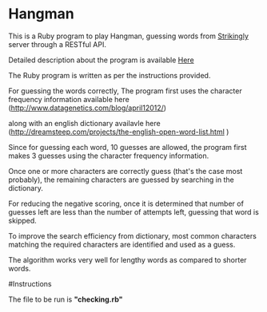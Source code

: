# Hangman 



This is a Ruby program to play Hangman, guessing words from [Strikingly](https://www.strikingly.com) server through a RESTful API.

Detailed description about the program is available [Here](https://github.com/joycehan/strikingly-interview-test-instructions/tree/new)

The Ruby program is written as per the instructions provided.

For guessing the words correctly, The program first uses the character frequency information available here (http://www.datagenetics.com/blog/april12012/)

along with an english dictionary availavle here (http://dreamsteep.com/projects/the-english-open-word-list.html )


Since for guessing each word, 10 guesses are allowed, the program first makes 3 guesses using the character frequency information.


Once one or more characters are correctly guess (that's the case most probably), the remaining characters are guessed by searching in the dictionary. 


For reducing the negative scoring,
 once it is determined that number of guesses left are  less than the number of attempts left, guessing that word is skipped.


To improve the search efficiency from dictionary, most common characters matching the required characters are identified and used as a guess.

The algorithm works very well for lengthy words as compared to shorter words. 

#Instructions

The file to be run is **"checking.rb"**